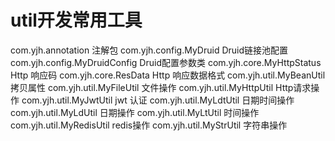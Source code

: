 # util开发常用工具
com.yjh.annotation 注解包
com.yjh.config.MyDruid Druid链接池配置
com.yjh.config.MyDruidConfig Druid配置参数类 
com.yjh.core.MyHttpStatus Http 响应码
com.yjh.core.ResData Http 响应数据格式
com.yjh.util.MyBeanUtil 拷贝属性
com.yjh.util.MyFileUtil 文件操作
com.yjh.util.MyHttpUtil Http请求操作
com.yjh.util.MyJwtUtil jwt 认证
com.yjh.util.MyLdtUtil 日期时间操作
com.yjh.util.MyLdUtil 日期操作
com.yjh.util.MyLtUtil 时间操作
com.yjh.util.MyRedisUtil redis操作
com.yjh.util.MyStrUtil 字符串操作

